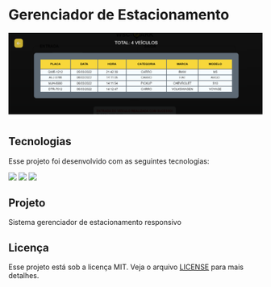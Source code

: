 # Gerenciador de Estacionamento

<p align="center">
  <img alt="Gerenciador estacionamento" src="./assets/parked_img.png" >
</p>


## Tecnologias

Esse projeto foi desenvolvido com as seguintes tecnologias:  


<p><img src="https://img.icons8.com/color/48/000000/javascript--v1.png" width="40"/>
<img src="https://img.icons8.com/color/48/000000/html-5--v1.png" width="40"/>
<img src="https://img.icons8.com/color/48/000000/css3.png"  width="40"/>

## Projeto 

Sistema gerenciador de estacionamento responsivo

## Licença

Esse projeto está sob a licença MIT. Veja o arquivo [LICENSE](https://github.com/WyllianSilveira/Gerenciador-de-Estacionamento-/blob/main/LICENSE) para mais detalhes.
